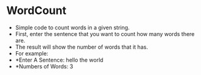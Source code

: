 # WordCount
- Simple code to count words in a given string.
- First, enter the sentence that you want to count how many words there are.
- The result will show the number of words that it has.
- For example:
- *Enter A Sentence: hello the world
- *Numbers of Words: 3
